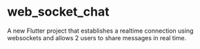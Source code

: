 # web_socket_chat

A new Flutter project that establishes a realtime connection using websockets and allows 2 users to share messages in real time.
